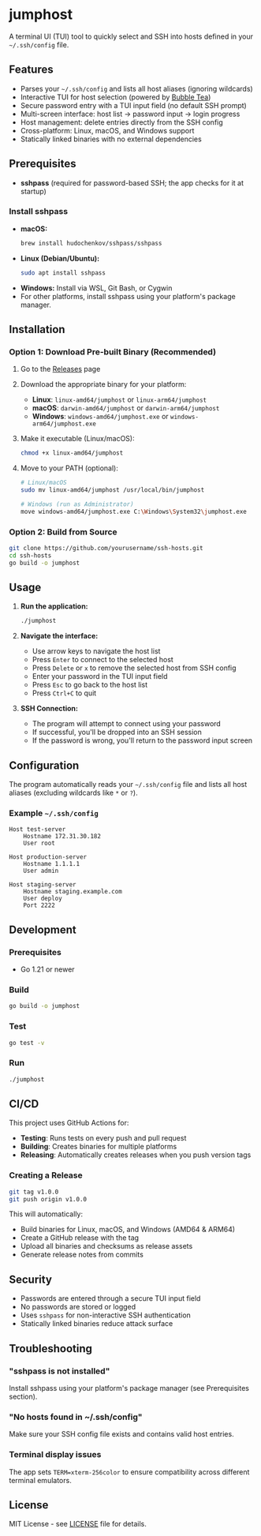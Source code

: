 # jumphost

A terminal UI (TUI) tool to quickly select and SSH into hosts defined in your `~/.ssh/config` file.

## Features
- Parses your `~/.ssh/config` and lists all host aliases (ignoring wildcards)
- Interactive TUI for host selection (powered by [Bubble Tea](https://github.com/charmbracelet/bubbletea))
- Secure password entry with a TUI input field (no default SSH prompt)
- Multi-screen interface: host list → password input → login progress
- Host management: delete entries directly from the SSH config
- Cross-platform: Linux, macOS, and Windows support
- Statically linked binaries with no external dependencies

## Prerequisites
- **sshpass** (required for password-based SSH; the app checks for it at startup)

### Install sshpass
- **macOS:**
  ```sh
  brew install hudochenkov/sshpass/sshpass
  ```
- **Linux (Debian/Ubuntu):**
  ```sh
  sudo apt install sshpass
  ```
- **Windows:** Install via WSL, Git Bash, or Cygwin
- For other platforms, install sshpass using your platform's package manager.

## Installation

### Option 1: Download Pre-built Binary (Recommended)

1. Go to the [Releases](https://github.com/yourusername/ssh-hosts/releases) page
2. Download the appropriate binary for your platform:
   - **Linux**: `linux-amd64/jumphost` or `linux-arm64/jumphost`
   - **macOS**: `darwin-amd64/jumphost` or `darwin-arm64/jumphost`
   - **Windows**: `windows-amd64/jumphost.exe` or `windows-arm64/jumphost.exe`

3. Make it executable (Linux/macOS):
   ```sh
   chmod +x linux-amd64/jumphost
   ```

4. Move to your PATH (optional):
   ```sh
   # Linux/macOS
   sudo mv linux-amd64/jumphost /usr/local/bin/jumphost
   
   # Windows (run as Administrator)
   move windows-amd64/jumphost.exe C:\Windows\System32\jumphost.exe
   ```

### Option 2: Build from Source

```sh
git clone https://github.com/yourusername/ssh-hosts.git
cd ssh-hosts
go build -o jumphost
```

## Usage

1. **Run the application:**
   ```sh
   ./jumphost
   ```

2. **Navigate the interface:**
   - Use arrow keys to navigate the host list
   - Press `Enter` to connect to the selected host
   - Press `Delete` or `x` to remove the selected host from SSH config
   - Enter your password in the TUI input field
   - Press `Esc` to go back to the host list
   - Press `Ctrl+C` to quit

3. **SSH Connection:**
   - The program will attempt to connect using your password
   - If successful, you'll be dropped into an SSH session
   - If the password is wrong, you'll return to the password input screen

## Configuration

The program automatically reads your `~/.ssh/config` file and lists all host aliases (excluding wildcards like `*` or `?`).

### Example `~/.ssh/config`
```
Host test-server
    Hostname 172.31.30.182
    User root

Host production-server
    Hostname 1.1.1.1
    User admin

Host staging-server
    Hostname staging.example.com
    User deploy
    Port 2222
```

## Development

### Prerequisites
- Go 1.21 or newer

### Build
```sh
go build -o jumphost
```

### Test
```sh
go test -v
```

### Run
```sh
./jumphost
```

## CI/CD

This project uses GitHub Actions for:

- **Testing**: Runs tests on every push and pull request
- **Building**: Creates binaries for multiple platforms
- **Releasing**: Automatically creates releases when you push version tags

### Creating a Release
```sh
git tag v1.0.0
git push origin v1.0.0
```

This will automatically:
- Build binaries for Linux, macOS, and Windows (AMD64 & ARM64)
- Create a GitHub release with the tag
- Upload all binaries and checksums as release assets
- Generate release notes from commits

## Security

- Passwords are entered through a secure TUI input field
- No passwords are stored or logged
- Uses `sshpass` for non-interactive SSH authentication
- Statically linked binaries reduce attack surface

## Troubleshooting

### "sshpass is not installed"
Install sshpass using your platform's package manager (see Prerequisites section).

### "No hosts found in ~/.ssh/config"
Make sure your SSH config file exists and contains valid host entries.

### Terminal display issues
The app sets `TERM=xterm-256color` to ensure compatibility across different terminal emulators.

## License

MIT License - see [LICENSE](LICENSE) file for details. 